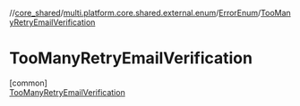 //[core_shared](../../../../index.md)/[multi.platform.core.shared.external.enum](../../index.md)/[ErrorEnum](../index.md)/[TooManyRetryEmailVerification](index.md)

# TooManyRetryEmailVerification

[common]\
[TooManyRetryEmailVerification](index.md)
